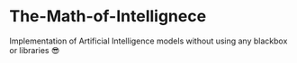 # The-Math-of-Intellignece
Implementation of Artificial Intelligence models without using any blackbox or libraries  😎
